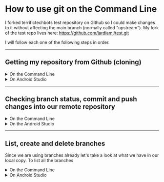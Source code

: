 # How to use git on the Command Line
I forked terrifictechbots test repository on Github so I could make changes to it without affecting the main branch (normally called "upstream").
My fork of the test repo lives here: https://github.com/jardiamj/test.git

I will follow each one of the following steps in order.

---

## Getting my repository from Github (cloning)
<details>
<summary>On the Command Line</summary>
<p>

```console
git clone https://github.com/jardiamj/test.git
```

This command will clone the repository into a folder of the same name, in this case "test".
</p>

</details>

<details>
<summary>On Android Studio</summary>

![image](src/AndoidStudioWelcome.png)

![image](src/EnterGithubRepo.png)
</details>

---

## Checking branch status, commit and push changes into our remote repository
<details>
<summary>On the Command Line</summary>
<p>

The command check the status of our repository is ```git status``` but to understand its output we first need to understand what it means "to commit" a change. For practical purposes let's think of a commit as a snapshot of our project at a particular place in time, with that analogy we can say that git keeps a timeline of commits.

Every time we make a commit we are taking a snapshot of our project, we could later roll back to this state if needed to, therefore its recommended that we only commit when our project is in a working state.

Let's take a look at the output of the ```git status``` command:

```console
On branch master
Your branch is up to date with 'origin/master'.

Changes not staged for commit:
  (use "git add <file>..." to update what will be committed)
  (use "git restore <file>..." to discard changes in working directory)
        modified:   TeamCode/src/main/java/org/firstinspires/ftc/teamcode/StephanieTest.java

no changes added to commit (use "git add" and/or "git commit -a")
```

This is telling us that:
- We are working on the master branch.
- Our branch is up to date with 'origin/master'
- There are changes not staged for commit which means that, if we commit, these changes will not go into the commit (snapshot). Git allows us to do this in case there are changes that we don't want to include in the commit.
- This command also tells us what we can do to add the changes ```git add``` and/or ```git commit -a```. The -a flag means: include all changes included those not staged.

Staging a change means to place it in the list of changes that will be commited and that is what ```git add``` does. Let's stage our changes and then check the satus again:

```command
git add -A
```
```command
git status
On branch master
Your branch is up to date with 'origin/master'.

Changes to be committed:
  (use "git restore --staged <file>..." to unstage)
	modified:   TeamCode/src/main/java/org/firstinspires/ftc/teamcode/StephanieTest.java

```

The -A flag means "add all changes" the the git status tells us that we have changes to be committed, it also tells us how to remove or unstage those changes.

Now we can commit our changes which we do using ```git commit```. If we run the command just like this we will be presented with an editor, usually the default editor in our system, where we have to write a description for our commit. It is recommended that we write a very descriptive message. We could also run it with the ```-m``` flag follow by our message, like in the following example:

```command
git commit -m "Added file git_use.md with instructions on how to use git"
```

We have been working on our local copy so far, it's now time to push those changes into our "origin" branch for which a link was automatically created when we cloned the project. The command to do that is, you guessed it: ```git push``` followed by the name of our remote branch and then the name of the branch we want to push to it. We can ommit the last 2 parameters, in which case git will push the current local branch into the default remote branch:

```command
git push origin master
```
or simply:
```command
git push
```

</p>
</details>

<details>
<summary>On the Android Studio</summary>

Android Studio let's us know that a file has changes not yet commited by chaging the file's name color on the tree view and file tab.

![image](src/Status.png)

To commit a change go to: VCS --> Commit (for the general project) or VCS --> Git --> Commit File/Directory (for a specific file or directory).

![image](src/Commit.png)

In the commit dialog window you can place a checkmark on the files that you want to add with this commit. It also shows you a side to side difference between the last commit and the current state of the files.

![image](src/CommitDialog.png)

To push a branch into our remote repository we can go to the branch menu and select the push option

![image](src/Push.png)

</details>

---

## List, create and delete branches
Since we are using branches already let's take a look at what we have in our local copy.
To list all the branches

<details>
<summary>On the Command Line</summary>
<p>

Command for listing all branches:
```console
git branch -a
```

This is the output from the previous command:
```console
  jardi
* master
  remotes/origin/HEAD -> origin/master
  remotes/origin/master
```

This command shows one local branch, automatically named "master", and one remote branch named "origin/master". HEAD is a pointer to origin/master.
The asterisk before "master" indicates that this is the branch we are working on.

To create a new branch yout type the command ```git branch``` followed by the name of the new branch that you want to create. If we want to create a branch called autonomous we type:
```console
git branch autonomous
```

This will create a new branch named "autonomous" but you would still be working on the previous one. To move into this new branch we do:
```console
git checkout autonomous
```

If after this last command we run ```git branch -a``` we'll get the following output:
```console
* autonomous
  jardi
  master
  remotes/origin/HEAD -> origin/master
  remotes/origin/master
```

To merge a branch after we have worked on it and commited out changes we use the command ```git merge``` followed by the name of the branch that you want to merge.
If I want to merge the branch "jardi" into the branch "master", I move to the master branch first using ```git checkout master``` and then I merge my branch with:
```console
git merge jardi
```

To delete a branch you have to possibilities ```git branch -d``` and ```git branch -D```. The command with lowercase "d" deletes only branches that have been fully merged whereas uppercase "D" deletes a branch even if it hasn't been merged.

If we want to delete the "jardi" branch, now that we already merged the changes into our main branch, we do:
```console
git branch -d jardi
```

</p>

</details>

<details>
<summary>On Android Studio</summary>
To bring up the branches menu we select: VCS --> Git --> Branches

![image](src/Branches.png)

In this menu we can add a branch, switch to a specific branch, merge and delete a branch.

![image](src/BranchList.png)

Here are our options:
![image](src/BranchesActions.png)

</details>